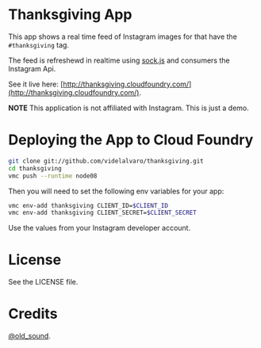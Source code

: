 # Thanksgiving App #

This app shows a real time feed of Instagram images for that have the `#thanksgiving` tag.

The feed is refreshewd in realtime using [sock.js](https://github.com/sockjs/sockjs-client) and consumers the Instagram Api.

See it live here: [http://thanksgiving.cloudfoundry.com/](http://thanksgiving.cloudfoundry.com/).

__NOTE__ This application is not affiliated with Instagram. This is just a demo.

# Deploying the App to Cloud Foundry #

```bash
git clone git://github.com/videlalvaro/thanksgiving.git
cd thanksgiving
vmc push --runtime node08
```

Then you will need to set the following env variables for your app:

```bash
vmc env-add thanksgiving CLIENT_ID=$CLIENT_ID
vmc env-add thanksgiving CLIENT_SECRET=$CLIENT_SECRET
```

Use the values from your Instagram developer account.

# License #

See the LICENSE file.

# Credits #

[@old_sound](https://twitter.com/old_sound).
